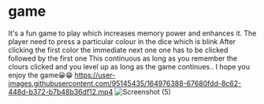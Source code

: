 # game
It's a fun game to play which increases memory power and enhances it.
The player need to press a particular colour in the dice which is blink 
After clicking the first color the immediate next one one has to be clicked followed by the first one
This continuous as long as you remember the clours clicked and you level up as long as the game continues..
      I hope you enjoy the game😀😁
      https://user-images.githubusercontent.com/95145435/164976388-67680fdd-8c62-448d-b372-b7b48b36df12.mp4
![Screenshot (5)](https://user-images.githubusercontent.com/95145435/164976636-aaa9f28e-0667-4dfb-b5b4-55239213f515.png)
